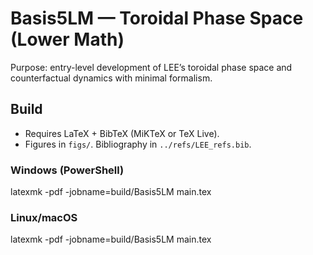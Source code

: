 # Basis5LM — Toroidal Phase Space (Lower Math)

Purpose: entry-level development of LEE’s toroidal phase space and counterfactual dynamics with minimal formalism.

## Build
- Requires LaTeX + BibTeX (MiKTeX or TeX Live).
- Figures in `figs/`. Bibliography in `../refs/LEE_refs.bib`.

### Windows (PowerShell)
latexmk -pdf -jobname=build/Basis5LM main.tex

### Linux/macOS
latexmk -pdf -jobname=build/Basis5LM main.tex
